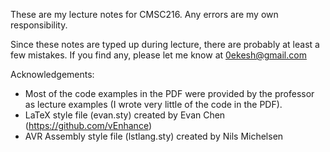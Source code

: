 These are my lecture notes for CMSC216. Any errors are my own responsibility.

Since these notes are typed up during lecture, there are probably at least a few mistakes. If you find any, please let me know at 0ekesh@gmail.com


Acknowledgements:

- Most of the code examples in the PDF were provided by the professor as lecture examples (I wrote very little of the code in the PDF).
- LaTeX style file (evan.sty) created by Evan Chen (https://github.com/vEnhance)
- AVR Assembly style file (lstlang.sty) created by Nils Michelsen
